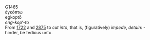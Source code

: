 <body>
  <p>G1465<br>  ἐγκόπτω  <br> egkoptō  <br><i>eng-kop‘-to </i><br>From <a href="g1722.htm">1722</a> and <a href="g2875.htm">2875</a>  to <i>cut</i> <i>into</i>, that is, (figuratively) <i>impede</i>, <i>detain:</i> - hinder, be tedious unto.<br></p>
 </body>